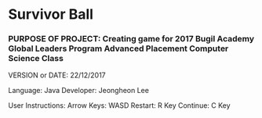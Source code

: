 # Survivor Ball

### PURPOSE OF PROJECT: Creating game for 2017 Bugil Academy Global Leaders Program Advanced Placement Computer Science Class

VERSION or DATE: 22/12/2017

Language: Java
Developer: Jeongheon Lee

User Instructions:
Arrow Keys: WASD
Restart: R Key
Continue: C Key

